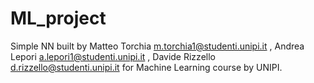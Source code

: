 # ML_project
Simple NN built by Matteo Torchia m.torchia1@studenti.unipi.it , Andrea Lepori a.lepori1@studenti.unipi.it , Davide Rizzello d.rizzello@studenti.unipi.it for Machine Learning course by UNIPI.
